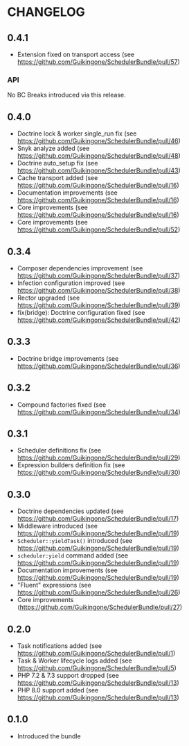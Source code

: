 CHANGELOG
=========

0.4.1
-----

* Extension fixed on transport access (see https://github.com/Guikingone/SchedulerBundle/pull/57)

### API

No BC Breaks introduced via this release.

0.4.0
-----

* Doctrine lock & worker single_run fix (see https://github.com/Guikingone/SchedulerBundle/pull/46)
* Snyk analyze added (see https://github.com/Guikingone/SchedulerBundle/pull/48)
* Doctrine auto_setup fix (see https://github.com/Guikingone/SchedulerBundle/pull/43)
* Cache transport added (see https://github.com/Guikingone/SchedulerBundle/pull/16)
* Documentation improvements (see https://github.com/Guikingone/SchedulerBundle/pull/16)
* Core improvements (see https://github.com/Guikingone/SchedulerBundle/pull/16)
* Core improvements (see https://github.com/Guikingone/SchedulerBundle/pull/52)

0.3.4
-----

* Composer dependencies improvement (see https://github.com/Guikingone/SchedulerBundle/pull/37)
* Infection configuration improved (see https://github.com/Guikingone/SchedulerBundle/pull/38)
* Rector upgraded (see https://github.com/Guikingone/SchedulerBundle/pull/39)
* fix(bridge): Doctrine configuration fixed (see https://github.com/Guikingone/SchedulerBundle/pull/42)

0.3.3
-----

* Doctrine bridge improvements (see https://github.com/Guikingone/SchedulerBundle/pull/36)

0.3.2
-----

* Compound factories fixed (see https://github.com/Guikingone/SchedulerBundle/pull/34)

0.3.1
-----

* Scheduler definitions fix (see https://github.com/Guikingone/SchedulerBundle/pull/29)
* Expression builders definition fix (see https://github.com/Guikingone/SchedulerBundle/pull/30)

0.3.0
-----

* Doctrine dependencies updated (see https://github.com/Guikingone/SchedulerBundle/pull/17)
* Middleware introduced (see https://github.com/Guikingone/SchedulerBundle/pull/19)
* `Scheduler::yieldTask()` introduced (see https://github.com/Guikingone/SchedulerBundle/pull/19)
* `scheduler:yield` command added (see https://github.com/Guikingone/SchedulerBundle/pull/19)
* Documentation improvements (see https://github.com/Guikingone/SchedulerBundle/pull/19)
* "Fluent" expressions (see https://github.com/Guikingone/SchedulerBundle/pull/26)
* Core improvements (https://github.com/Guikingone/SchedulerBundle/pull/27)

0.2.0
-----

* Task notifications added (see https://github.com/Guikingone/SchedulerBundle/pull/1)
* Task & Worker lifecycle logs added (see https://github.com/Guikingone/SchedulerBundle/pull/5)
* PHP 7.2 & 7.3 support dropped (see https://github.com/Guikingone/SchedulerBundle/pull/13)
* PHP 8.0 support added (see https://github.com/Guikingone/SchedulerBundle/pull/13)

0.1.0
-----

* Introduced the bundle
